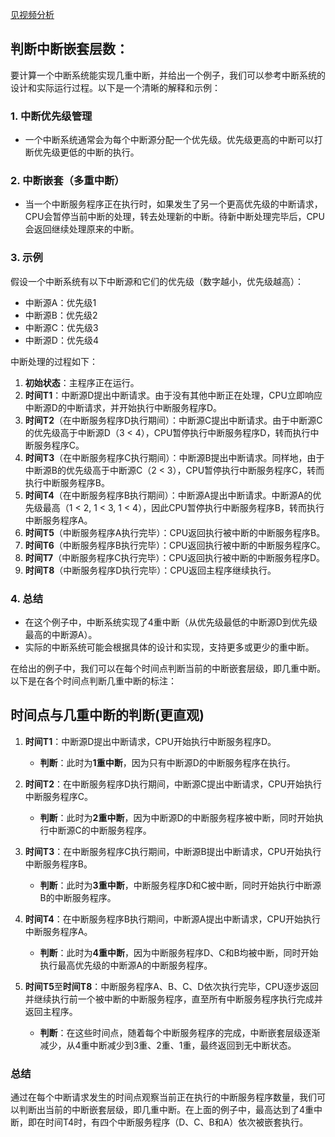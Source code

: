 [见视频分析](https://www.bilibili.com/video/BV18T4y1p74A?vd_source=2ca8fcf72d5de36afbf51b025f036126)
## 判断中断嵌套层数：
要计算一个中断系统能实现几重中断，并给出一个例子，我们可以参考中断系统的设计和实际运行过程。以下是一个清晰的解释和示例：

### 1. 中断优先级管理

* 一个中断系统通常会为每个中断源分配一个优先级。优先级更高的中断可以打断优先级更低的中断的执行。

### 2. 中断嵌套（多重中断）

* 当一个中断服务程序正在执行时，如果发生了另一个更高优先级的中断请求，CPU会暂停当前中断的处理，转去处理新的中断。待新中断处理完毕后，CPU会返回继续处理原来的中断。

### 3. 示例

假设一个中断系统有以下中断源和它们的优先级（数字越小，优先级越高）：

* 中断源A：优先级1
* 中断源B：优先级2
* 中断源C：优先级3
* 中断源D：优先级4

中断处理的过程如下：

1. **初始状态**：主程序正在运行。
2. **时间T1**：中断源D提出中断请求。由于没有其他中断正在处理，CPU立即响应中断源D的中断请求，并开始执行中断服务程序D。
3. **时间T2**（在中断服务程序D执行期间）：中断源C提出中断请求。由于中断源C的优先级高于中断源D（3 < 4），CPU暂停执行中断服务程序D，转而执行中断服务程序C。
4. **时间T3**（在中断服务程序C执行期间）：中断源B提出中断请求。同样地，由于中断源B的优先级高于中断源C（2 < 3），CPU暂停执行中断服务程序C，转而执行中断服务程序B。
5. **时间T4**（在中断服务程序B执行期间）：中断源A提出中断请求。中断源A的优先级最高（1 < 2, 1 < 3, 1 < 4），因此CPU暂停执行中断服务程序B，转而执行中断服务程序A。
6. **时间T5**（中断服务程序A执行完毕）：CPU返回执行被中断的中断服务程序B。
7. **时间T6**（中断服务程序B执行完毕）：CPU返回执行被中断的中断服务程序C。
8. **时间T7**（中断服务程序C执行完毕）：CPU返回执行被中断的中断服务程序D。
9. **时间T8**（中断服务程序D执行完毕）：CPU返回主程序继续执行。

### 4. 总结

* 在这个例子中，中断系统实现了4重中断（从优先级最低的中断源D到优先级最高的中断源A）。
* 实际的中断系统可能会根据具体的设计和实现，支持更多或更少的重中断。

在给出的例子中，我们可以在每个时间点判断当前的中断嵌套层级，即几重中断。以下是在各个时间点判断几重中断的标注：

## 时间点与几重中断的判断(更直观)

1. **时间T1**：中断源D提出中断请求，CPU开始执行中断服务程序D。
   - **判断**：此时为**1重中断**，因为只有中断源D的中断服务程序在执行。

2. **时间T2**：在中断服务程序D执行期间，中断源C提出中断请求，CPU开始执行中断服务程序C。
   - **判断**：此时为**2重中断**，因为中断源D的中断服务程序被中断，同时开始执行中断源C的中断服务程序。

3. **时间T3**：在中断服务程序C执行期间，中断源B提出中断请求，CPU开始执行中断服务程序B。
   - **判断**：此时为**3重中断**，中断服务程序D和C被中断，同时开始执行中断源B的中断服务程序。

4. **时间T4**：在中断服务程序B执行期间，中断源A提出中断请求，CPU开始执行中断服务程序A。
   - **判断**：此时为**4重中断**，因为中断服务程序D、C和B均被中断，同时开始执行最高优先级的中断源A的中断服务程序。

5. **时间T5**至**时间T8**：中断服务程序A、B、C、D依次执行完毕，CPU逐步返回并继续执行前一个被中断的中断服务程序，直至所有中断服务程序执行完成并返回主程序。
   - **判断**：在这些时间点，随着每个中断服务程序的完成，中断嵌套层级逐渐减少，从4重中断减少到3重、2重、1重，最终返回到无中断状态。

### 总结

通过在每个中断请求发生的时间点观察当前正在执行的中断服务程序数量，我们可以判断出当前的中断嵌套层级，即几重中断。在上面的例子中，最高达到了4重中断，即在时间T4时，有四个中断服务程序（D、C、B和A）依次被嵌套执行。